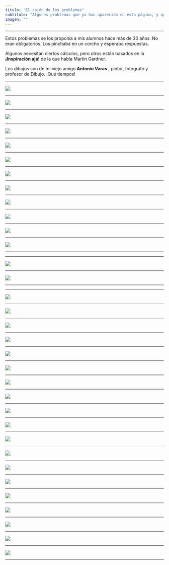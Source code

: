 ```yaml
---
titulo: "El cajón de los problemas"
subtitulo: "Algunos problemas que ya han aparecido en esta página, y que pueden dar ideas y preocupaciones a los recién llegados."
imagen: ""
---
```

* * *

Estos problemas se los proponía a mis alumnos hace más de 30 años. No eran
obligatorios. Los pinchaba en un corcho y esperaba respuestas.

Algunos necesitan ciertos cálculos, pero otros están basados en la
**¡Inspiración ajá!** de la que habla Martin Gardner.

Los dibujos son de mi viejo amigo **Antonio Varas** , pintor, fotógrafo y
profesor de Dibujo. ¡Qué tiempos!

* * *

![](/imagenes/matematicas/problema_005.jpg)

* * *

![](/imagenes/matematicas/problema_001.jpg)

* * *

![](/imagenes/matematicas/problema_002.jpg)

* * *

![](/imagenes/matematicas/problema_003.jpg)

* * *

![](/imagenes/matematicas/problema_004.jpg)

* * *

![](/imagenes/matematicas/problema_006.jpg)

* * *

![](/imagenes/matematicas/escanear0002cpeq.jpg)

* * *

![](/imagenes/matematicas/escanear0001bpeq.jpg)

* * *

![](/imagenes/matematicas/escanear0003bpeq.jpg)

* * *

![](/imagenes/matematicas/escanear0003cpeq.jpg)

* * *

![](/imagenes/matematicas/escanear0004bpeq.jpg)

* * *

![](/imagenes/matematicas/escanear0004cpeq.jpg)

* * *




* * *

![](/imagenes/matematicas/escanear0005cpeq.jpg)

* * *

![](/imagenes/matematicas/escanear0006cpeq.jpg)

* * *




* * *

![](/imagenes/matematicas/escanear0007cpeq.jpg)

* * *

![](/imagenes/matematicas/escanear0008bpeq.jpg)

* * *

![](/imagenes/matematicas/escanear0008cpeq.jpg)

* * *

![](/imagenes/matematicas/escanear0009bpeq.jpg)

* * *

![](/imagenes/matematicas/escanear0009cpeq.jpg)

* * *

![](/imagenes/matematicas/escanear0010bpeq.jpg)

* * *

![](/imagenes/matematicas/escanear0010cpeq.jpg)

* * *

![](/imagenes/matematicas/escanear0011bpeq.jpg)

* * *

![](/imagenes/matematicas/escanear0011cpeq.jpg)

* * *

![](/imagenes/matematicas/escanear0012bpeq.jpg)

* * *

![](/imagenes/matematicas/escanear0012cpeq.jpg)

* * *

![](/imagenes/matematicas/escanear0013bpeq.jpg)

* * *

![](/imagenes/matematicas/escanear0013cpeq.jpg)

* * *

![](/imagenes/matematicas/escanear0014bpeq.jpg)

* * *

![](/imagenes/matematicas/escanear0014cpeq.jpg)

* * *

![](/imagenes/matematicas/escanear0015bpeq.jpg)

* * *

![](/imagenes/matematicas/escanear0015cpeq.jpg)

* * *

![](/imagenes/matematicas/escanear0016bpeq.jpg)

* * *

![](/imagenes/matematicas/escanear0016cpeq.jpg)

* * *
